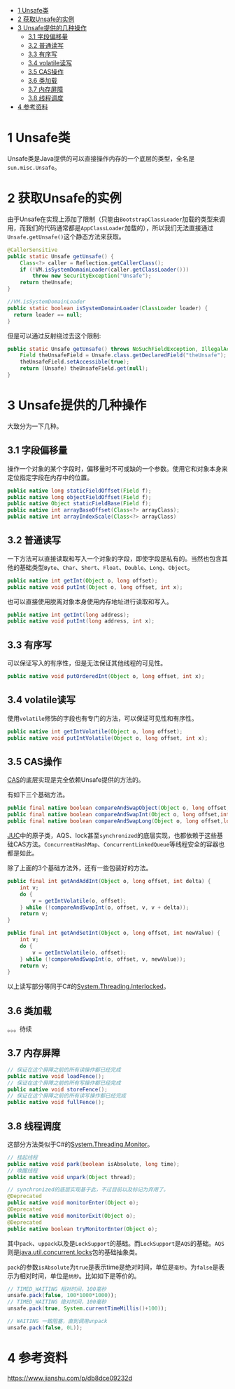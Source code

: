 - [1 Unsafe类](#1-unsafe类)
- [2 获取Unsafe的实例](#2-获取unsafe的实例)
- [3 Unsafe提供的几种操作](#3-unsafe提供的几种操作)
  - [3.1 字段偏移量](#31-字段偏移量)
  - [3.2 普通读写](#32-普通读写)
  - [3.3 有序写](#33-有序写)
  - [3.4 volatile读写](#34-volatile读写)
  - [3.5 CAS操作](#35-cas操作)
  - [3.6 类加载](#36-类加载)
  - [3.7 内存屏障](#37-内存屏障)
  - [3.8 线程调度](#38-线程调度)
- [4 参考资料](#4-参考资料)

# 1 Unsafe类

Unsafe类是Java提供的可以直接操作内存的一个底层的类型，全名是`sun.misc.Unsafe`。

# 2 获取Unsafe的实例

由于Unsafe在实现上添加了限制（只能由`BootstrapClassLoader`加载的类型来调用，而我们的代码通常都是`AppClassLoader`加载的），所以我们无法直接通过`Unsafe.getUnsafe()`这个静态方法来获取。
```java
@CallerSensitive
public static Unsafe getUnsafe() {
    Class<?> caller = Reflection.getCallerClass();
    if (!VM.isSystemDomainLoader(caller.getClassLoader()))
        throw new SecurityException("Unsafe");
    return theUnsafe;
}

//VM.isSystemDomainLoader
public static boolean isSystemDomainLoader(ClassLoader loader) {
  return loader == null;
}
```

但是可以通过反射绕过去这个限制:
```java
public static Unsafe getUnsafe() throws NoSuchFieldException, IllegalAccessException {
    Field theUnsafeField = Unsafe.class.getDeclaredField("theUnsafe");
    theUnsafeField.setAccessible(true);
    return (Unsafe) theUnsafeField.get(null);
}
```

# 3 Unsafe提供的几种操作

大致分为一下几种。

## 3.1 字段偏移量

操作一个对象的某个字段时，偏移量时不可或缺的一个参数。使用它和对象本身来定位指定字段在内存中的位置。

```java
public native long staticFieldOffset(Field f);
public native long objectFieldOffset(Field f);
public native Object staticFieldBase(Field f);
public native int arrayBaseOffset(Class<?> arrayClass);
public native int arrayIndexScale(Class<?> arrayClass)
```

## 3.2 普通读写

一下方法可以直接读取和写入一个对象的字段，即使字段是私有的。当然也包含其他的基础类型`Byte`、`Char`、`Short`、`Float`、`Double`、`Long`、`Object`。

```java
public native int getInt(Object o, long offset);
public native void putInt(Object o, long offset, int x);
```

也可以直接使用脱离对象本身使用内存地址进行读取和写入。

```java
public native int getInt(long address);
public native void putInt(long address, int x);
```

## 3.3 有序写

可以保证写入的有序性，但是无法保证其他线程的可见性。
```java
public native void putOrderedInt(Object o, long offset, int x);
```

## 3.4 volatile读写

使用`volatile`修饰的字段也有专门的方法，可以保证可见性和有序性。

```java
public native int getIntVolatile(Object o, long offset);
public native void putIntVolatile(Object o, long offset, int x);
```

## 3.5 CAS操作

[CAS](../juc/cas.md)的底层实现是完全依赖Unsafe提供的方法的。

有如下三个基础方法。
```java
public final native boolean compareAndSwapObject(Object o, long offset,Object expected, Object x);
public final native boolean compareAndSwapInt(Object o, long offset,int expected,int x);
public final native boolean compareAndSwapLong(Object o, long offset,long expected,long x);
```

[JUC](../juc/)中的原子类，AQS、lock甚至`synchronized`的底层实现，也都依赖于这些基础CAS方法。`ConcurrentHashMap`、`ConcurrentLinkedQueue`等线程安全的容器也都是如此。

除了上面的3个基础方法外，还有一些包装好的方法。

```java
public final int getAndAddInt(Object o, long offset, int delta) {
    int v;
    do {
        v = getIntVolatile(o, offset);
    } while (!compareAndSwapInt(o, offset, v, v + delta));
    return v;
}

public final int getAndSetInt(Object o, long offset, int newValue) {
    int v;
    do {
        v = getIntVolatile(o, offset);
    } while (!compareAndSwapInt(o, offset, v, newValue));
    return v;
}
```

以上读写部分等同于C#的[System.Threading.Interlocked](https://docs.microsoft.com/en-us/dotnet/api/system.threading.interlocked)。

## 3.6 类加载

。。。待续

## 3.7 内存屏障

```java
// 保证在这个屏障之前的所有读操作都已经完成
public native void loadFence();
// 保证在这个屏障之前的所有写操作都已经完成
public native void storeFence();
// 保证在这个屏障之前的所有读写操作都已经完成
public native void fullFence();
```

## 3.8 线程调度

这部分方法类似于C#的[System.Threading.Monitor](https://docs.microsoft.com/en-us/dotnet/api/system.threading.monitor)。

```java
// 挂起线程
public native void park(boolean isAbsolute, long time);
// 唤醒线程
public native void unpark(Object thread);

// synchronized的底层实现基于此，不过目前以及标记为弃用了。
@Deprecated
public native void monitorEnter(Object o);
@Deprecated
public native void monitorExit(Object o);
@Deprecated
public native boolean tryMonitorEnter(Object o);
```

其中`pack`、`uppack`以及是`LockSupport`的基础。而`LockSupport`是`AQS`的基础。`AQS`则是[java.util.concurrent.locks](https://docs.oracle.com/javase/8/docs/api/java/util/concurrent/locks/package-summary.html)包的基础抽象类。

`pack`的参数`isAbsolute`为`true`是表示time是绝对时间，单位是`毫秒`。为`false`是表示为相对时间，单位是`纳秒`。比如如下是等价的。

```java
// TIMED_WAITING 相对时间，100毫秒
unsafe.pack(false, 100*1000*1000));
// TIMED_WAITING 绝对时间，100毫秒
unsafe.pack(true, System.currentTimeMillis()+100));

// WAITING 一致阻塞，直到调用unpack
unsafe.pack(false, 0L));
```


# 4 参考资料

<https://www.jianshu.com/p/db8dce09232d>